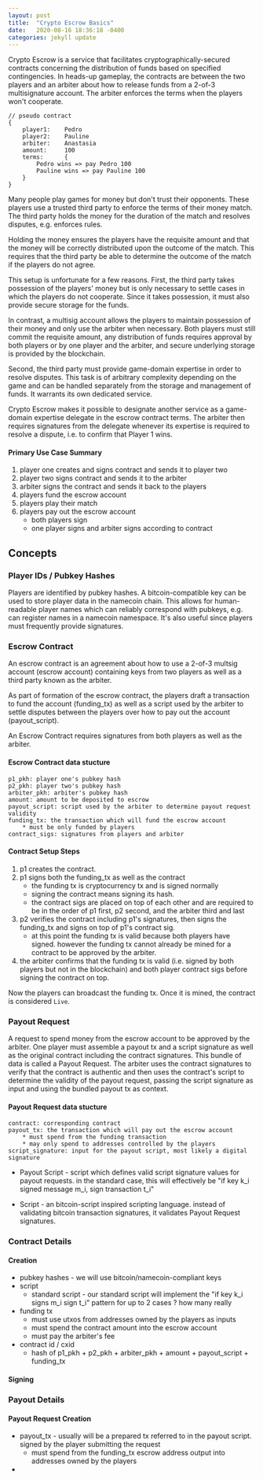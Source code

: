 ```yaml
---
layout: post
title:  "Crypto Escrow Basics"
date:   2020-08-16 18:36:18 -0400
categories: jekyll update
---
```


Crypto Escrow is a service that facilitates cryptographically-secured contracts concerning the distribution of funds based on specified contingencies. In heads-up gameplay, the contracts are between the two players and an arbiter about how to release funds from a 2-of-3 multisignature account. The arbiter enforces the terms when the players won't cooperate.
```
// pseudo contract
{
    player1:    Pedro
    player2:    Pauline
    arbiter:    Anastasia
    amount:     100  
    terms:      {
        Pedro wins => pay Pedro 100
        Pauline wins => pay Pauline 100
    }
}
```

Many people play games for money but don't trust their opponents. These players use a trusted third party to enforce the terms of their money match. The third party holds the money for the duration of the match and resolves disputes, e.g. enforces rules.

Holding the money ensures the players have the requisite amount and that the money will be correctly distributed upon the outcome of the match. This requires that the third party be able to determine the outcome of the match if the players do not agree. 

This setup is unfortunate for a few reasons. First, the third party takes possession of the players' money but is only necessary to settle cases in which the players do not cooperate. Since it takes possession, it must also provide secure storage for the funds.

In contrast, a multisig account allows the players to maintain possession of their money and only use the arbiter when necessary. Both players must still commit the requisite amount, any distribution of funds requires approval by both players or by one player and the arbiter, and secure underlying storage is provided by the blockchain.

Second, the third party must provide game-domain expertise in order to resolve disputes. This task is of arbitrary complexity depending on the game and can be handled separately from the storage and management of funds. It warrants its own dedicated service. 

Crypto Escrow makes it possible to designate another service as a game-domain expertise delegate in the escrow contract terms. The arbiter then requires signatures from the delegate whenever its expertise is required to resolve a dispute, i.e. to confirm that Player 1 wins. 

#### Primary Use Case Summary

1. player one creates and signs contract and sends it to player two
2. player two signs contract and sends it to the arbiter
3. arbiter signs the contract and sends it back to the players
4. players fund the escrow account
5. players play their match
6. players pay out the escrow account
    * both players sign
    * one player signs and arbiter signs according to contract

## Concepts

### Player IDs / Pubkey Hashes 
Players are identified by pubkey hashes. A bitcoin-compatible key can be used to store player data in the namecoin chain. This allows for human-readable player names which can reliably correspond with pubkeys, e.g. can register names in a namecoin namespace. It's also useful since players must frequently provide signatures.

### Escrow Contract 
An escrow contract is an agreement about how to use a 2-of-3 multsig account (escrow account) containing keys from two players as well as a third party known as the arbiter. 

As part of formation of the escrow contract, the players draft a transaction to fund the account (funding_tx) as well as a script used by the arbiter to settle disputes between the players over how to pay out the account (payout_script). 

An Escrow Contract requires signatures from both players as well as the arbiter.

#### Escrow Contract data stucture
```
p1_pkh: player one's pubkey hash 
p2_pkh: player two's pubkey hash
arbiter_pkh: arbiter's pubkey hash
amount: amount to be deposited to escrow
payout_script: script used by the arbiter to determine payout request validity
funding_tx: the transaction which will fund the escrow account
    * must be only funded by players
contract_sigs: signatures from players and arbiter
```
#### Contract Setup Steps
1. p1 creates the contract.
1. p1 signs both the funding_tx as well as the contract 
    * the funding tx is cryptocurrency tx and is signed normally
    * signing the contract means signing its hash.
    * the contract sigs are placed on top of each other and are required to be in the order of p1 first, p2 second, and the arbiter third and last
1. p2 verifies the contract including p1's signatures, then signs the funding_tx and signs on top of p1's contract sig.
    * at this point the funding tx is valid because both players have signed. however the funding tx cannot already be mined for a contract to be approved by the arbiter.
1. the arbiter confirms that the funding tx is valid (i.e. signed by both players but not in the blockchain) and both player contract sigs before signing the contract on top. 

Now the players can broadcast the funding tx. Once it is mined, the contract is considered `Live`.

### Payout Request
A request to spend money from the escrow account to be approved by the arbiter. One player must assemble a payout tx and a script signature as well as the original contract including the contract signatures. This bundle of data is called a Payout Request. The arbiter uses the contract signatures to verify that the contract is authentic and then uses the contract's script to determine the validity of the payout request, passing the script signature as input and using the bundled payout tx as context.

#### Payout Request data stucture
```
contract: corresponding contract
payout_tx: the transaction which will pay out the escrow account 
    * must spend from the funding transaction 
    * may only spend to addresses controlled by the players
script_signature: input for the payout script, most likely a digital signature
```

* Payout Script - script which defines valid script signature values for payout requests. in the standard case, this will effectively be "if key k_i signed message m_i, sign transaction t_i"

* Script - an bitcoin-script inspired scripting language. instead of validating bitcoin transaction signatures, it validates Payout Request signatures.

### Contract Details
#### Creation
* pubkey hashes - we will use bitcoin/namecoin-compliant keys  
* script
    * standard script - our standard script will implement the "if key k_i signs m_i sign t_i" pattern for up to 2 cases ? how many really
* funding tx 
    * must use utxos from addresses owned by the players as inputs 
    * must spend the contract amount into the escrow account 
    * must pay the arbiter's fee
* contract id / cxid
    * hash of p1_pkh + p2_pkh + arbiter_pkh + amount + payout_script + funding_tx

#### Signing
### Payout Details
#### Payout Request Creation
* payout_tx - usually will be a prepared tx referred to in the payout script. signed by the player submitting the request
    * must spend from the funding_tx escrow address output into addresses owned by the players
*  
